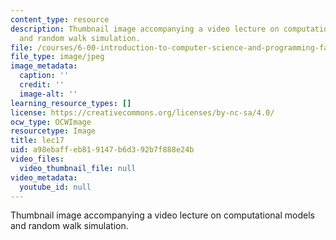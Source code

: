 ```yaml
---
content_type: resource
description: Thumbnail image accompanying a video lecture on computational models
  and random walk simulation.
file: /courses/6-00-introduction-to-computer-science-and-programming-fall-2008/a98ebaffeb819147b6d392b7f888e24b_lec17.jpg
file_type: image/jpeg
image_metadata:
  caption: ''
  credit: ''
  image-alt: ''
learning_resource_types: []
license: https://creativecommons.org/licenses/by-nc-sa/4.0/
ocw_type: OCWImage
resourcetype: Image
title: lec17
uid: a98ebaff-eb81-9147-b6d3-92b7f888e24b
video_files:
  video_thumbnail_file: null
video_metadata:
  youtube_id: null
---
```

Thumbnail image accompanying a video lecture on computational models and random walk simulation.